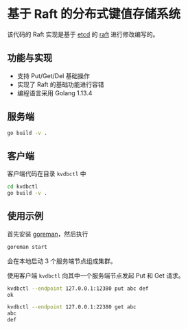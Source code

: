 # 基于 Raft 的分布式键值存储系统

该代码的 Raft 实现是基于 [etcd](https://github.com/etcd-io/etcd) 的 [raft](https://github.com/etcd-io/etcd/tree/master/raft) 进行修改编写的。

## 功能与实现

- 支持 Put/Get/Del 基础操作
- 实现了 Raft 的基础功能进行容错
- 编程语言采用 Golang 1.13.4

## 服务端

```bash
go build -v .
```

## 客户端

客户端代码在目录 `kvdbctl` 中

```bash
cd kvdbctl
go build -v .
```

## 使用示例

首先安装 [goreman](https://github.com/mattn/goreman)，然后执行

```bash
goreman start
```

会在本地启动 3 个服务端节点组成集群。

使用客户端 `kvdbctl` 向其中一个服务端节点发起 Put 和 Get 请求。

```bash
kvdbctl --endpoint 127.0.0.1:12380 put abc def
ok

kvdbctl --endpoint 127.0.0.1:22380 get abc
abc
def
```
